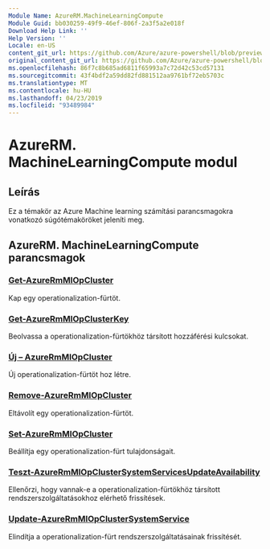 ```yaml
---
Module Name: AzureRM.MachineLearningCompute
Module Guid: bb030259-49f9-46ef-806f-2a3f5a2e018f
Download Help Link: ''
Help Version: ''
Locale: en-US
content_git_url: https://github.com/Azure/azure-powershell/blob/preview/src/ResourceManager/MachineLearningCompute/Commands.MachineLearningCompute/help/AzureRM.MachineLearningCompute.md
original_content_git_url: https://github.com/Azure/azure-powershell/blob/preview/src/ResourceManager/MachineLearningCompute/Commands.MachineLearningCompute/help/AzureRM.MachineLearningCompute.md
ms.openlocfilehash: 86f7c8b685ad6811f65993a7c72d42c53cd57131
ms.sourcegitcommit: 43f4bdf2a59dd82fd881512aa9761bf72eb5703c
ms.translationtype: MT
ms.contentlocale: hu-HU
ms.lasthandoff: 04/23/2019
ms.locfileid: "93489984"
---
```

# AzureRM. MachineLearningCompute modul
## Leírás
Ez a témakör az Azure Machine learning számítási parancsmagokra vonatkozó súgótémaköröket jeleníti meg.

## AzureRM. MachineLearningCompute parancsmagok
### [Get-AzureRmMlOpCluster](Get-AzureRmMlOpCluster.md)
Kap egy operationalization-fürtöt.

### [Get-AzureRmMlOpClusterKey](Get-AzureRmMlOpClusterKey.md)
Beolvassa a operationalization-fürtökhöz társított hozzáférési kulcsokat.

### [Új – AzureRmMlOpCluster](New-AzureRmMlOpCluster.md)
Új operationalization-fürtöt hoz létre.

### [Remove-AzureRmMlOpCluster](Remove-AzureRmMlOpCluster.md)
Eltávolít egy operationalization-fürtöt.

### [Set-AzureRmMlOpCluster](Set-AzureRmMlOpCluster.md)
Beállítja egy operationalization-fürt tulajdonságait.

### [Teszt-AzureRmMlOpClusterSystemServicesUpdateAvailability](Test-AzureRmMlOpClusterSystemServicesUpdateAvailability.md)
Ellenőrzi, hogy vannak-e a operationalization-fürtökhöz társított rendszerszolgáltatásokhoz elérhető frissítések.

### [Update-AzureRmMlOpClusterSystemService](Update-AzureRmMlOpClusterSystemService.md)
Elindítja a operationalization-fürt rendszerszolgáltatásainak frissítését.

